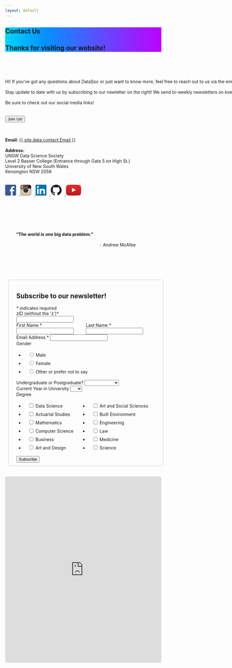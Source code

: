 ```yaml
---
layout: default
---
```

<section class="hero is-info">
    <div class="hero-body" style="background: rgb(1,213,255); background: linear-gradient(90deg, rgba(1,213,255,1) 0%, rgba(4,146,255,1) 25%, rgba(190,1,255,1) 100%);">
        <div class="container">
            <h1 class="title is-1">
                Contact Us
            </h1>
            <h2 class="subtitle is-5">
                Thanks for visiting our website!
            </h2>
        </div>
    </div>
</section>


<div class="hero-body; container has-text-black">
    <div class="columns is-8 is-variable" style="display:flex;flex-wrap: wrap;">
        <div class="column is-half has-text-left" style="padding-top:38px;flex: 1 0 auto;"> 
            <p class="is-size-5">
                <br>
                Hi! If you've got any questions about DataSoc or just want to know more, feel free to reach out to us via the email below.
                <br><br>
                Stay update to date with us by subscribing to our newletter on the right! We send bi-weekly newsletters on events, workshops, and datathons run by DataSoc, blog posts published by our team, as well as carefully curated news from the wider data science community.
                <br><br>
                Be sure to check out our social media links!
                <br><br><br>
                <a href="https://forms.gle/hLDY7bAGa1H4CV348" target="_blank">
                    <button class="button is-info is-bold">Join Us!</button></a>
                <br><br><br>
            </p>
            <div>
                <b>Email:</b> <a href="mailto:{{ site.data.contact.Email }}">{{ site.data.contact.Email }}</a>
                <br><br>
                <b>Address:</b><br>
                UNSW Data Science Society<br>
                Level 2 Basser College (Entrance through Gate 5 on High St.)<br>
                University of New South Wales<br>
                Kensington NSW 2056<br>
                <br><br>
            </div>
            <div class="social media">
                <a href="https://www.facebook.com/DataSoc/" target="_blank">
                    <img src="/assets/images/social_media/facebook.png" style="width:35px; margin-right:10px"> </a>
                <a href="https://www.instagram.com/unswdatasoc/" target="_blank">
                    <img src="/assets/images/social_media/instagram.png" style="width:35px; margin-right:10px"> </a>
                <a href="https://au.linkedin.com/company/datasoc" target="_blank">
                    <img src="/assets/images/social_media/linkedin.png" style="width:35px; margin-right:10px"> </a>
                <a href="https://github.com/unswdata/" target="_blank">
                    <img src="/assets/images/social_media/github.png" style="width:35px; margin-right:10px"> </a>
                <a href="https://www.youtube.com/channel/UC5xEG38_Jr0251sMBoj8xwQ" target="_blank">
                    <img src="/assets/images/social_media/youtube.png" style="height:35px"> </a>
                <br><br><br>
            </div>
            <div class="columns is-centered has-text-white" style="background-image: url('/assets/images/background.png'); border-radius:10px; padding:35px;margin-top:30px">
                <p class="is-size-3">
                    <b>“The world is one big data problem.”</b>
                </p>
                <p class="is-size-5">
                    <br><br>
                    - Andrew McAfee
                    <br>
                </p>
            </div>
        </div>
        <div class="column is-5 is-offset-1 has-text-left" style="flex: 1 0 500px;margin-left:10px;">
            <br><br>
            <!-- Begin Mailchimp Signup Form -->
            <!-- Default mailchimp form css imported from this link -->
            <link href="//cdn-images.mailchimp.com/embedcode/classic-10_7.css" rel="stylesheet" type="text/css">
            <style type="text/css">
                #mc_embed_signup {
                    /* background: #fff; 
                    clear: left; 
                    font: 14px Helvetica,Arial,sans-serif; */
                }
                form ul li {
                    border-width: 4px 10px 4px 14px;
                    border-style: solid;
                    border-color: transparent; 
                }
                .form-field-label {
                    font-weight: normal;
                    /* font-size: 108%; */
                }
                #fields-container {
                    display: flex;
                    flex-wrap: wrap;
                }
                .fields-column {
                    flex-grow: 1;
                }
                #mc_embed_signup_scroll {
                    display: flex;
                    flex-direction: column;
                }
            </style>
            <div id="mc_embed_signup">
                <form action="https://unswdata.us19.list-manage.com/subscribe/post?u=8dc568d0db37b26ed75ba4d94&amp;id=01f8128da2" method="post" id="mc-embedded-subscribe-form" name="mc-embedded-subscribe-form" class="validate" target="_blank" novalidate style=
                    "border: 1px solid #ccc;
                    border-radius: 5px;
                    padding: 10px 25px 10px 25px;">
                    <div id="mc_embed_signup_scroll">
                        <h2>Subscribe to our newsletter!</h2>
                        <div class="indicates-required"><span class="asterisk">*</span> indicates required</div>
                        <div class="mc-field-group size1of2" style="width:40%">
                            <label for="mce-MMERGE3"
                            class="form-field-label">zID (without the 'z')<span class="asterisk">*</span></label>
                            <input type="number" name="MMERGE3" class="required" value="" id="mce-MMERGE3">
                        </div>
                        <div id='fields-container' style="flex-wrap:nowrap">
                            <div class="mc-field-group fields-column" style="padding-right:20px">
                                <label for="mce-FNAME"
                                class="form-field-label">First Name  <span class="asterisk">*</span></label>
                                <input type="text" value="" name="FNAME" class="required" id="mce-FNAME">
                            </div>
                            <div class="mc-field-group fields-column" style="padding-right:20px">
                                <label for="mce-LNAME"
                                class="form-field-label">Last Name  <span class="asterisk">*</span></label>
                                <input type="text" value="" name="LNAME" class="required" id="mce-LNAME">
                            </div>
                        </div>
                        <div class="mc-field-group">
                            <label for="mce-EMAIL"
                            class="form-field-label">Email Address  <span class="asterisk">*</span></label>
                            <input type="email" value="" name="EMAIL" class="required email" id="mce-EMAIL">
                        </div>
                        <div class="mc-field-group input-group">
                            <label
                            class="form-field-label">Gender </label>
                            <ul>
                                <li>
                                    <input type="radio" value="Male" name="MMERGE4" id="mce-MMERGE4-0">
                                    <label for="mce-MMERGE4-0">Male</label>
                                </li>
                                <li>
                                    <input type="radio" value="Female" name="MMERGE4" id="mce-MMERGE4-1">
                                    <label for="mce-MMERGE4-1">Female</label>
                                </li>
                                <li>
                                    <input type="radio" value="Other or prefer not to say" name="MMERGE4" id="mce-MMERGE4-2">
                                    <label for="mce-MMERGE4-2">Other or prefer not to say</label>
                                </li>
                            </ul>
                        </div>
                        <div class="mc-field-group">
                            <label for="mce-MMERGE6"
                            class="form-field-label">Undergraduate or Postgraduate? </label>
                            <select name="MMERGE6" class="" id="mce-MMERGE6">
                                <option value=""></option>
                                <option value="Undergraduate">Undergraduate</option>
                                <option value="Postgraduate">Postgraduate</option>
                                <option value="Other">Other</option>
                            </select>
                        </div>
                        <div class="mc-field-group">
                            <label for="mce-MMERGE5"
                            class="form-field-label">Current Year in University </label>
                            <select name="MMERGE5" class="" id="mce-MMERGE5">
                                <option value=""></option>
                                <option value="1">1</option>
                                <option value="2">2</option>
                                <option value="3">3</option>
                                <option value="4">4</option>
                                <option value="5+">5+</option>
                            </select>
                        </div>
                        <div class="mc-field-group input-group">
                            <label
                            class="form-field-label">Degree </label>
                            <div id="fields-container">
                                <div class="fields-column">
                                    <ul>
                                        <li>
                                            <input type="checkbox" value="1" name="group[6286][1]" id="mce-group[6286]-6286-0">
                                            <label for="mce-group[6286]-6286-0">Data Science</label>
                                        </li>
                                        <li>
                                            <input type="checkbox" value="2" name="group[6286][2]" id="mce-group[6286]-6286-1">
                                            <label for="mce-group[6286]-6286-1">Actuarial Studies</label>
                                        </li>
                                        <li>
                                            <input type="checkbox" value="4" name="group[6286][4]" id="mce-group[6286]-6286-2">
                                            <label for="mce-group[6286]-6286-2">Mathematics</label>
                                        </li>
                                        <li>
                                            <input type="checkbox" value="8" name="group[6286][8]" id="mce-group[6286]-6286-3">
                                            <label for="mce-group[6286]-6286-3">Computer Science</label>
                                        </li>
                                        <li>
                                            <input type="checkbox" value="16" name="group[6286][16]" id="mce-group[6286]-6286-4">
                                            <label for="mce-group[6286]-6286-4">Business</label>
                                        </li>
                                        <li>
                                            <input type="checkbox" value="32" name="group[6286][32]" id="mce-group[6286]-6286-5">
                                            <label for="mce-group[6286]-6286-5">Art and Design</label>
                                        </li>
                                    </ul>
                                </div>
                                <div class="fields-column">
                                    <ul>
                                        <li>
                                            <input type="checkbox" value="64" name="group[6286][64]" id="mce-group[6286]-6286-6">
                                            <label for="mce-group[6286]-6286-6">Art and Social Sciences</label>
                                        </li>
                                        <li>
                                            <input type="checkbox" value="128" name="group[6286][128]" id="mce-group[6286]-6286-7">
                                            <label for="mce-group[6286]-6286-7">Built Environment</label>
                                        </li>
                                        <li>
                                            <input type="checkbox" value="256" name="group[6286][256]" id="mce-group[6286]-6286-8">
                                            <label for="mce-group[6286]-6286-8">Engineering</label>
                                        </li>
                                        <li>
                                            <input type="checkbox" value="512" name="group[6286][512]" id="mce-group[6286]-6286-9">
                                            <label for="mce-group[6286]-6286-9">Law</label>
                                        </li>
                                        <li>
                                            <input type="checkbox" value="1024" name="group[6286][1024]" id="mce-group[6286]-6286-10">
                                            <label for="mce-group[6286]-6286-10">Medicine</label>
                                        </li>
                                        <li>
                                            <input type="checkbox" value="2048" name="group[6286][2048]" id="mce-group[6286]-6286-11">
                                            <label for="mce-group[6286]-6286-11">Science</label>
                                        </li>
                                    </ul>
                                </div>
                            </div>
                        </div>
                        <div id="mce-responses" class="clear">
                            <div class="response" id="mce-error-response" style="display:none"></div>
                            <div class="response" id="mce-success-response" style="display:none"></div>
                        </div>
                        <!-- real people should not fill this in and expect good things - do not remove this or risk form bot signups-->
                        <div style="position: absolute; left: -5000px;" aria-hidden="true"><input type="text" name="b_8dc568d0db37b26ed75ba4d94_01f8128da2" tabindex="-1" value=""></div>
                        <div class="clear"><input type="submit" value="Subscribe" name="subscribe" id="mc-embedded-subscribe" class="button">
                        </div>
                    </div>
                </form>
            </div>
            <script type='text/javascript' src='//s3.amazonaws.com/downloads.mailchimp.com/js/mc-validate.js'></script><script type='text/javascript'>(function($) {window.fnames = new Array(); window.ftypes = new Array();fnames[3]='MMERGE3';ftypes[3]='number';fnames[1]='FNAME';ftypes[1]='text';fnames[2]='LNAME';ftypes[2]='text';fnames[0]='EMAIL';ftypes[0]='email';fnames[4]='MMERGE4';ftypes[4]='radio';fnames[6]='MMERGE6';ftypes[6]='dropdown';fnames[5]='MMERGE5';ftypes[5]='dropdown';}(jQuery));var $mcj = jQuery.noConflict(true);</script>
            <!--End mc_embed_signup-->
        </div>
    </div>
    <br><br>
    <div class="columns is-vcentered is-centered">
        <iframe src="https://www.google.com/maps/embed?pb=!1m18!1m12!1m3!1d1668.9917985536565!2d151.23080794983784!3d-33.91658157788042!2m3!1f0!2f0!3f0!3m2!1i1024!2i768!4f13.1!3m3!1m2!1s0x6b12b18c619e5679%3A0x70e6b528f4a64879!2sArc%20%40%20UNSW!5e0!3m2!1sen!2sau!4v1590563340784!5m2!1sen!2sau" width="900" height="600" frameborder="0" style="border-radius:5px;" allowfullscreen="" aria-hidden="false" tabindex="0"></iframe>
    </div>
</div>


